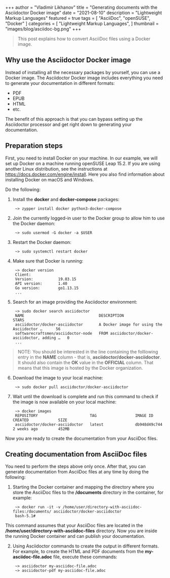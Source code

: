 +++
author = "Vladimir Likhanov"
title = "Generating documents with the Asciidoctor Docker image"
date = "2021-08-10"
description = "Lightweight Markup Languages"
featured = true
tags = [
    "AsciiDoc",
    "openSUSE",
    "Docker"
]
categories = [
    "Lightweight Markup Languages",
]
thumbnail = "images/blog/asciidoc-bg.png"
+++

> This post explains how to convert AsciiDoc files using a Docker image. 

## Why use the Asciidoctor Docker image

Instead of installing all the necessary packages by yourself, you can use a Docker image.
The Asciidoctor Docker image includes everything you need to generate your documentation in
different formats:

* PDF
* EPUB
* HTML
* etc.

The benefit of this approach is that you can bypass setting up the Asciidoctor processor
and get right down to generating your documentation.

## Preparation steps

First, you need to install Docker on your machine. In our example, we will set up Docker on
a machine running openSUSE Leap 15.2. If you are using another Linux distribution, see the
instructions at https://docs.docker.com/engine/install. Here you also find information about
installing Docker on macOS and Windows.

Do the following:

1. Install the **docker** and **docker-compose** packages:

        ~> zypper install docker python3-docker-compose

2. Join the currently logged-in user to the Docker group to allow him to use the Docker daemon:

        ~> sudo usermod -G docker -a $USER

3. Restart the Docker daemon:

        ~> sudo systemctl restart docker

4. Make sure that Docker is running:

        ~> docker version
        Client:
        Version:           19.03.15
        API version:       1.40
        Go version:        go1.13.15
        ...

5. Search for an image providing the Asciidoctor environment:

        ~> sudo docker search asciidoctor
        NAME                                 DESCRIPTION                                     STARS
        asciidoctor/docker-asciidoctor       A Docker image for using the Asciidoctor …      56  
        softwarecraftsmen/asciidoctor-node   FROM asciidoctor/docker-asciidoctor, adding …   0
        ...

> NOTE: You should be interested in the line containing the folllowing entry in the **NAME**
column - that is, **asciidoctor/docker-asciidoctor**. It should also contain the **OK** value
in the **OFFICIAL** column. That means that this image is hosted by the Docker organization.

6. Download the image to your local machine:

        ~> sudo docker pull asciidoctor/docker-asciidoctor

7. Wait until the download is complete and run this command to check if the image is now
available on your local machine:

        ~> docker images
        REPOSITORY                       TAG                 IMAGE ID            CREATED             SIZE
        asciidoctor/docker-asciidoctor   latest              db948d49c744        2 weeks ago         452MB

Now you are ready to create the documentation from your AsciiDoc files.

## Creating documentation from AsciiDoc files

You need to perform the steps above only once. After that, you can generate documentation from
AsciiDoc files at any time by doing the following:

1. Starting the Docker container and mapping the directory where you store the AsciiDoc files to
the **/documents** directory in the container, for example:

        ~> docker run -it -v /home/user/directory-with-asciidoc-files:/documents/ asciidoctor/docker-asciidoctor
        bash-5.1# 

This command assumes that your AsciiDoc files are located in the **/home/user/directory-with-asciidoc-files**
directory. Now you are inside the running Docker container and can publish your documentation.

2. Using Asciidoctor commands to create the output in different formats. For example, to create the HTML and PDF
documents from the **my-asciidoc-file.adoc** file, execute these commands:

        ~> asciidoctor my-asciidoc-file.adoc
        ~> asciidoctor-pdf my-asciidoc-file.adoc

